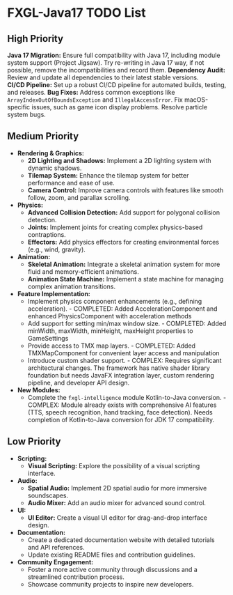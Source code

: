 # FXGL-Java17 TODO List

## High Priority
 **Java 17 Migration:** Ensure full compatibility with Java 17, including module system support (Project Jigsaw). Try re-writing in Java 17 way, if not possible, remove the incompatibilities and record them.
 **Dependency Audit:** Review and update all dependencies to their latest stable versions.  
 **CI/CD Pipeline:** Set up a robust CI/CD pipeline for automated builds, testing, and releases.
 **Bug Fixes:** Address common exceptions like `ArrayIndexOutOfBoundsException` and `IllegalAccessError`. Fix macOS-specific issues, such as game icon display problems. Resolve particle system bugs.

## Medium Priority
- **Rendering & Graphics:**
    - **2D Lighting and Shadows:** Implement a 2D lighting system with dynamic shadows.
    - **Tilemap System:** Enhance the tilemap system for better performance and ease of use.
    - **Camera Control:** Improve camera controls with features like smooth follow, zoom, and parallax scrolling.
- **Physics:**
    - **Advanced Collision Detection:** Add support for polygonal collision detection.
    - **Joints:** Implement joints for creating complex physics-based contraptions.
    - **Effectors:** Add physics effectors for creating environmental forces (e.g., wind, gravity).
- **Animation:**
    - **Skeletal Animation:** Integrate a skeletal animation system for more fluid and memory-efficient animations.
    - **Animation State Machine:** Implement a state machine for managing complex animation transitions.
- **Feature Implementation:**
     - Implement physics component enhancements (e.g., defining acceleration). - COMPLETED: Added AccelerationComponent and enhanced PhysicsComponent with acceleration methods
     - Add support for setting min/max window size. - COMPLETED: Added minWidth, maxWidth, minHeight, maxHeight properties to GameSettings
     - Provide access to TMX map layers. - COMPLETED: Added TMXMapComponent for convenient layer access and manipulation
    - Introduce custom shader support. - COMPLEX: Requires significant architectural changes. The framework has native shader library foundation but needs JavaFX integration layer, custom rendering pipeline, and developer API design.
- **New Modules:**
    - Complete the `fxgl-intelligence` module Kotlin-to-Java conversion. - COMPLEX: Module already exists with comprehensive AI features (TTS, speech recognition, hand tracking, face detection). Needs completion of Kotlin-to-Java conversion for JDK 17 compatibility.

## Low Priority
- **Scripting:**
    - **Visual Scripting:** Explore the possibility of a visual scripting interface.
- **Audio:**
    - **Spatial Audio:** Implement 2D spatial audio for more immersive soundscapes.
    - **Audio Mixer:** Add an audio mixer for advanced sound control.
- **UI:**
    - **UI Editor:** Create a visual UI editor for drag-and-drop interface design.
- **Documentation:**
    - Create a dedicated documentation website with detailed tutorials and API references.
    - Update existing README files and contribution guidelines.
- **Community Engagement:**
    - Foster a more active community through discussions and a streamlined contribution process.
    - Showcase community projects to inspire new developers.
